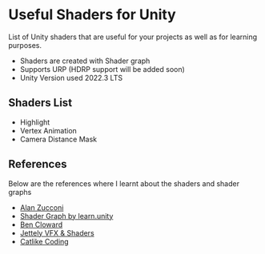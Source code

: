 

# Useful Shaders for Unity

List of Unity shaders that are useful for your projects as well as for learning purposes.
- Shaders are created with Shader graph
- Supports URP (HDRP support will be added soon)
- Unity Version used 2022.3 LTS



## Shaders List

- Highlight
- Vertex Animation
- Camera Distance Mask



## References

Below are the references where I learnt about the shaders and shader graphs

- [Alan Zucconi](https://www.alanzucconi.com/2015/06/10/a-gentle-introduction-to-shaders-in-unity3d/)
- [Shader Graph by learn.unity](https://learn.unity.com/tutorial/august-17-shader-graph#6238bbebedbc2a3716315515)
- [Ben Cloward](https://www.youtube.com/@BenCloward/videos)
- [Jettely VFX & Shaders](https://www.youtube.com/@Jettelly/videos)
- [Catlike Coding](https://catlikecoding.com/unity/tutorials/)



